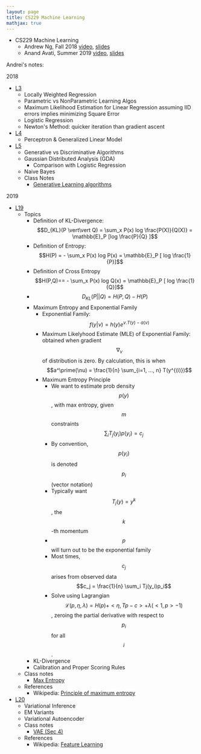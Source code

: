 ```yaml
---
layout: page
title: CS229 Machine Learning
mathjax: true
---
```


* CS229 Machine Learning
  * Andrew Ng, Fall 2018 [video](https://www.youtube.com/playlist?list=PLoROMvodv4rMiGQp3WXShtMGgzqpfVfbU), [slides](http://cs229.stanford.edu/syllabus-autumn2018.html)
  * Anand Avati, Summer 2019 [video](https://www.youtube.com/playlist?list=PLoROMvodv4rNH7qL6-efu_q2_bPuy0adh), [slides](http://cs229.stanford.edu/syllabus-summer2019.html)

Andrei's notes:

2018
* [L3](https://www.youtube.com/watch?v=het9HFqo1TQ)
  * Locally Weighted Regression
  * Parametric vs NonParametric Learning Algos
  * Maximum Likelihood Estimation for Linear Regression assuming IID errors implies minimizing Square Error
  * Logistic Regression
  * Newton's Method: quicker iteration than gradient ascent
* [L4](https://www.youtube.com/watch?v=iZTeva0WSTQ&list=RDCMUCBa5G_ESCn8Yd4vw5U-gIcg&index=2)
  * Perceptron & Generalized Linear Model
* [L5](https://www.youtube.com/watch?v=nt63k3bfXS0&list=PLoROMvodv4rMiGQp3WXShtMGgzqpfVfbU&index=5)
  * Generative vs Discriminative Algorithms
  * Gaussian Distributed Analysis (GDA)
    * Comparison with Logistic Regression
  * Naive Bayes
  * Class Notes
    * [Generative Learning algorithms](http://cs229.stanford.edu/summer2019/cs229-notes2.pdf)

2019
* [L19](https://www.youtube.com/watch?v=i6d5QTmPXiw&list=PLoROMvodv4rNH7qL6-efu_q2_bPuy0adh&index=19)
  * Topics
    * Definition of KL-Divergence: $$D_{KL}(P \vert\vert Q) = \sum_x P(x) log \frac{P(X)}{Q(X)} = \mathbb{E}_P [log \frac{P}{Q} ]$$
    * Definition of Entropy: $$H(P) = - \sum_x P(x) log P(x) = \mathbb{E}_P [ log \frac{1}{P}]$$
    * Definition of Cross Entropy $$H(P,Q)== - \sum_x P(x) log Q(x) = \mathbb{E}_P [ log \frac{1}{Q}]$$
    * $$D_{KL}(P \vert\vert Q) = H(P,Q) - H(P)$$
    * Maximum Entropy and Exponential Family
      * Exponential Family: $$f(y \vert \nu) = h(y) e^{\nu . T(y) - a(\nu)}$$
      * Maximum Likelyhood Estimate (MLE) of Exponential Family: obtained when gradient $$\nabla_\nu$$ of distribution is zero. By calculation, this is when $$a^\prime(\nu) = \frac{1}{n} \sum_{i=1, ..., n} T(y^{(i)})$$
      * Maximum Entropy Principle
        * We want to estimate prob density $$p(y)$$, with max entropy, given $$m$$ constraints $$\sum_i T_j(y_i)p(y_i) = c_j$$
        * By convention, $$p(y_i)$$ is denoted $$p_i$$ (vector notation)
        * Typically want $$T_j(y)=y^k$$, the $$k$$-th momentum
        * $$p$$ will turn out to be the exponential family
        * Most times, $$c_j$$ arises from observed data $$c_j = \frac{1}{n} \sum_i Tj(y_i)p_i$$
        * Solve using Lagrangian $$\mathcal{L}(p, \eta, \lambda) = H(p) + <\eta, Tp-c> + \lambda(<1, p>-1)$$, zeroing the partial derivative with respect to $$p_i$$ for all $$i$$.
    * KL-Divergence
    * Calibration and Proper Scoring Rules
  * Class notes
    * [Max Entropy](http://cs229.stanford.edu/summer2019/MaxEnt.pdf)
  * References
     * Wikipedia: [Principle of maximum entropy](https://en.wikipedia.org/wiki/Principle_of_maximum_entropy)
* [L20](https://www.youtube.com/watch?v=-TPFg-RG-KY&list=PLoROMvodv4rNH7qL6-efu_q2_bPuy0adh&index=20)
  * Variational Inference
  * EM Variants
  * Variational Autoencoder
  * Class notes
    * [VAE (Sec 4)](http://cs229.stanford.edu/summer2019/cs229-notes8.pdf)
  * References
    * Wikipedia: [Feature Learning](https://en.wikipedia.org/wiki/Feature_learning)

